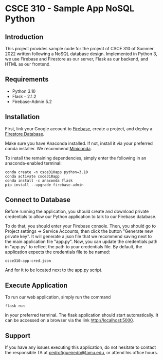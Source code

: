 # CSCE 310 - Sample App NoSQL Python

## Introduction ##

This project provides sample code for the project of CSCE 310 of Summer 2022 written following a NoSQL database design.
Implemented in Python 3, we use Firebase and Firestore as our server, Flask as our backend, and HTML as our frontend.

## Requirements ##

* Python 3.10
* Flask - 2.1.2
* Firebase-Admin 5.2


## Installation ##

First, link your Google account to [Firebase](https://firebase.google.com/), create a project, and deploy a [Firestore Database](https://firebase.google.com/docs/firestore).

Make sure you have Anaconda installed. If not, install it via your preferred conda installer. We recommend [Miniconda](https://docs.conda.io/en/latest/miniconda.html).

To install the remaining dependencies, simply enter the following in an anaconda-enabled terminal:
 
```
conda create -n csce310app python=3.10
conda activate csce310app
conda install -c anaconda flask
pip install --upgrade firebase-admin
```


## Connect to Database ##

Before running the application, you should create and download private credentials to allow our Python application to talk to our Firebase database.

To do that, you should enter your Firebase console. Then, you should go to Project settings -> Service Accounts, then click the button "Generate new private key". It will generate a json file that we recommend saving next to the main application file "app.py". Now, you can update the credentials path in "app.py" to reflect the path to your credentials file. By default, the application expects the credentials file to be named:

 `csce310-app-cred.json`

 And for it to be located next to the app.py script.

## Execute Application ##

To run our web application, simply run the command 

```
flask run
```

in your preferred terminal. The flask application should start automatically. It can be accessed on a browser via the link [http://localhost:5000](http://localhost:5000).


## Support

If you have any issues executing this application, do not hesitate to contact the responsible TA at [pedrofigueiredo@tamu.edu](pedrofigueiredo@tamu.edu), or attend his office hours.
